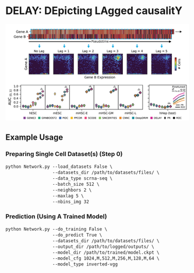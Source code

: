 # DELAY: DEpicting LAgged causalitY

![Figure 1](DELAY.png)

## Example Usage

### Preparing Single Cell Dataset(s) (Step 0)

```
python Network.py --load_datasets False \
                  --datasets_dir /path/to/datasets/files/ \
                  --data_type scrna-seq \
                  --batch_size 512 \
                  --neighbors 2 \
                  --maxlag 5 \
                  --nbins_img 32
```

### Prediction (Using A Trained Model)

```
python Network.py --do_training False \
                  --do_predict True \
                  --datasets_dir /path/to/datasets/files/ \
                  --output_dir /path/to/logged/outputs/ \
                  --model_dir /path/to/trained/model.ckpt \
                  --model_cfg 1024,M,512,M,256,M,128,M,64 \
                  --model_type inverted-vgg
```
